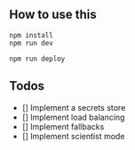 ## How to use this

```
npm install
npm run dev
```

```
npm run deploy
```

## Todos
- [] Implement a secrets store
- [] Implement load balancing
- [] Implement fallbacks
- [] Implement scientist mode